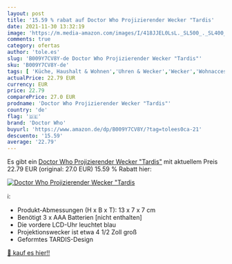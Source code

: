 ```yaml
---
layout: post
title: '15.59 % rabat auf Doctor Who Projizierender Wecker "Tardis'
date: 2021-11-30 13:32:19
image: 'https://m.media-amazon.com/images/I/418JJEL0LsL._SL500_._SL400_.jpg'
comments: true
category: ofertas
author: 'tole.es'
slug: 'B009Y7CV8Y-de Doctor Who Projizierender Wecker "Tardis"'
sku: 'B009Y7CV8Y-de'
tags: [ 'Küche, Haushalt & Wohnen','Uhren & Wecker','Wecker','Wohnaccessoires & Deko','doctor who', ]
actualPrice: 22.79 EUR
currency: EUR
price: 22.79
comparePrice: 27.0 EUR
prodname: 'Doctor Who Projizierender Wecker "Tardis"'
country: 'de'
flag: '🇩🇪'
brand: 'Doctor Who'
buyurl: 'https://www.amazon.de/dp/B009Y7CV8Y/?tag=tolees0ca-21'
descuento: '15.59'
average: '22.79'
---
```


Es gibt ein [Doctor Who Projizierender Wecker "Tardis"](https://www.amazon.de/dp/B009Y7CV8Y/?tag=tolees0ca-21) mit aktuellem Preis 22.79 EUR (original: 27.0 EUR) 15.59 % Rabatt hier:

[![Doctor Who Projizierender Wecker "Tardis](https://m.media-amazon.com/images/I/418JJEL0LsL._SL500_._SL400_.jpg)](https://www.amazon.de/dp/B009Y7CV8Y/?tag=tolees0ca-21)

ℹ️:

- Produkt-Abmessungen (H x B x T): 13 x 7 x 7 cm
- Benötigt 3 x AAA Batterien [nicht enthalten]
- Die vordere LCD-Uhr leuchtet blau
- Projektionswecker ist etwa 4 1/2 Zoll groß
- Geformtes TARDIS-Design

[🛒 kauf es hier!!](https://www.amazon.de/dp/B009Y7CV8Y/?tag=tolees0ca-21)
